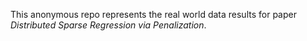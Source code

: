 This anonymous repo represents the real world data results for paper *Distributed Sparse Regression via Penalization*.

